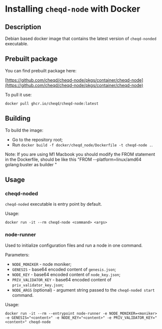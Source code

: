 # Installing `cheqd-node` with Docker

## Description

Debian based docker image that contains the latest version of `cheqd-nonded` executable.

## Prebuilt package

You can find prebuilt package here:

[https://github.com/cheqd/cheqd-node/pkgs/container/cheqd-node](https://github.com/cheqd/cheqd-node/pkgs/container/cheqd-node)

To pull it use:

```text
docker pull ghcr.io/cheqd/cheqd-node:latest
```

## Building

To build the image:

* Go to the repository root;
* Run `docker build -f docker/cheqd_node/Dockerfile -t cheqd-node .`.

Note: If you are using M1 Macbook you should modify the FROM statement in the Dockerfile, should be like this "FROM --platform=linux/amd64 golang:buster as builder "

## Usage

### cheqd-noded

`cheqd-noded` executable is entry point by default.

Usage:

```text
docker run -it --rm cheqd-node <command> <args>
```

### node-runner

Used to initialize configuration files and run a node in one command.

Parameters:

* `NODE_MONIKER` - node moniker;
* `GENESIS` - base64 encoded content of `genesis.json`;
* `NODE_KEY` - base64 encoded content of `node_key.json`;
* `PRIV_VALIDATOR_KEY` - base64 encoded content of `priv_validator_key.json`;
* `NODE_ARGS` \(optional\) - argument string passed to the `cheqd-noded start` command.

Usage:

```text
docker run -it --rm --entrypoint node-runner -e NODE_MONIKER=<moniker> -e GENESIS="<content>" -e NODE_KEY="<content>" -e PRIV_VALIDATOR_KEY="<content>" cheqd-node
```
